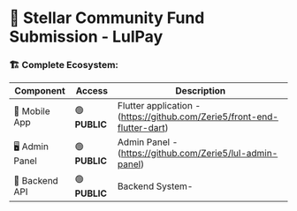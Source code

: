 # 🌟 Stellar Community Fund Submission - LulPay

### 🏗️ Complete Ecosystem:
| Component        | Access       | Description |
|------------------|--------------|-------------|
| 📱 Mobile App     | 🟢 **PUBLIC**  | Flutter application - (https://github.com/Zerie5/front-end-flutter-dart)  
| 🖥️ Admin Panel     | 🟢 **PUBLIC**  | Admin Panel - (https://github.com/Zerie5/lul-admin-panel)  
| 🔧 Backend API     | 🟢 **PUBLIC** | Backend System-  



